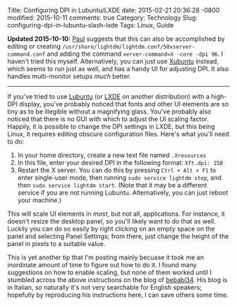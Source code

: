Title: Configuring DPI in Lubuntu/LXDE
date: 2015-02-21 20:36:28 -0800
modified: 2015-10-11
comments: true
Category: Technology
Slug: configuring-dpi-in-lubuntu-slash-lxde
Tags: Linux, Guide

**Updated 2015-10-10:** [Paul](http://lambertington.github.io/) suggests that this can also be accomplished by editing or creating `/usr/share/lightdm/lightdm.conf/50xserver-command.conf` and adding the command `xerver-command=X -core -dpi 96`. I haven't tried this myself. Alternatively, you can just use [Xubuntu](http://xubuntu.org/) instead, which seems to run just as well, and has a handy UI for adjusting DPI. It also handles multi-monitor setups _much_ better.

---

If you've tried to use [Lubuntu](http://lubuntu.net/) (or
[LXDE](http://www.lxde.org/) on another distribution) with a high-DPI display,
you've probably noticed that fonts and other UI elements are so tiny as to be
illegible without a magnifying glass.  You've probably also noticed that there
is no GUI with which to adjust the UI scaling factor. Happily, it is possible to
change the DPI settings in LXDE, but this being Linux, it requires editing
obscure configuration files. Here's what you'll need to do:

1. In your home directory, create a new text file named `.Xresources`
1. In this file, enter your desired DPI in the following format: `Xft.dpi: 150`
1. Restart the X server. You can do this by pressing `Ctrl + Alt + F1` to enter
single-user mode, then running `sudo service lightdm stop`, and then `sudo
service lightdm start`. (Note that it may be a different service if you are not
running Lubuntu. Alternatively, you can just reboot your machine.)

This will scale UI elements in _most_, but not all, applications. For instance,
it doesn't resize the desktop panel, so you'll likely want to do that as well.
Luckily you can do so easily by right clicking on an empty space on the panel
and selecting Panel Settings; from there, just change the height of the panel in
pixels to a suitable value.

This is yet another tip that I'm posting mainly becuase it took me an inordinate
amount of time to figure out how to do it. I found many suggestions on how to
enable scaling, but none of them worked until I stumbled across the above
instructions on the blog of [bebabi34](http://bebabi34.altervista.org/index.php?action=viewnews&news=1380636261).
His blog is in Italian, so naturally it's not very searchable for English
speakers; hopefully by reproducing his instructions here, I can save others some
time.
